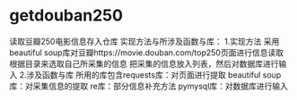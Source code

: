 # getdouban250
读取豆瓣250电影信息存入仓库
实现方法与所涉及函数与库：
1.实现方法
采用beautiful soup库对豆瓣https://movie.douban.com/top250页面进行信息读取
根据目录来选取自己所采集的信息
把采集的信息放入列表，然后对数据库进行输入
2.涉及函数与库
所用的库包含requests库：对页面进行提取
beautiful soup库：对采集信息的提取
re库：部分信息补充方法
pymysql库：对数据库进行输入
